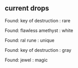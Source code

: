 ## current drops

Found: key of destruction : rare
Found: flawless amethyst : white
Found: ral rune : unique
Found: key of destruction : gray
Found: jewel : magic
